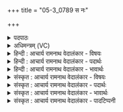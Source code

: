 +++
title = "05-3_0789 स नः"

+++
<details><summary>पदपाठः</summary>

सः꣢। नः꣣। पुनानः꣢। आ। भ꣣र। रयि꣢म्। वी꣣र꣡व꣢तीम्। इ꣢ष꣢꣯म्। ई꣡शा꣢꣯नः। सो꣣म। विश्व꣡तः꣢। ७८९।
</details>

<details><summary>अधिमन्त्रम् (VC)</summary>

- पवमानः सोमः
- अहमीयुराङ्गिरसः
- गायत्री
- षड्जः
</details>

<details><summary>हिन्दी : आचार्य रामनाथ वेदालंकार - विषयः</summary>

अगले मन्त्र में फिर उन्हीं से प्रार्थना की गयी है।
</details>

<details><summary>हिन्दी : आचार्य रामनाथ वेदालंकार - पदार्थः</summary>

पदार्थान्वय -  हे(सोम)परमैश्वर्यवान् जगदीश्वर वा आचार्य! (ईशानः)समर्थ(सः)वह प्रसिद्ध आप(नः)हमें(पुनानः)पवित्र अन्तःकरणवाला करते हुए(विश्वतः)सब ओर से(रयिम्)आध्यात्मिक तथा भौतिक ऐश्वर्य को और(वीरवतीम्)वीरतायुक्त(इषम्)प्रगति को(आ भर)प्रदान कीजिए ॥३॥
</details>

<details><summary>हिन्दी : आचार्य रामनाथ वेदालंकार - भावार्थः</summary>

भावार्थ -  जगदीश्वर और आचार्य से सत्प्रेरणा प्राप्त करके पवित्र हृदयवाले होकर मनुष्य महान् उन्नति कर सकते हैं ॥३॥ इस खण्ड में जगदीश्वर, आचार्य और राजा के गुण-कर्म आदि का वर्णन होने से इस खण्ड की पूर्वखण्ड के साथ सङ्गति जाननी चाहिए ॥ तृतीय अध्याय में प्रथम खण्ड समाप्त ॥
</details>

<details><summary>संस्कृत : आचार्य रामनाथ वेदालंकार - विषयः</summary>

अथ पुनरपि तावेव प्रार्थ्येते।
</details>

<details><summary>संस्कृत : आचार्य रामनाथ वेदालंकार - पदार्थः</summary>

पदार्थान्वय -  हे(सोम)परमैश्वर्यवन् जगदीश्वर आचार्य वा! (ईशानः)अधीश्वरः(सः)प्रसिद्धः त्वम्(नः)अस्मान्(पुनानः)पवित्रान्तःकरणान् कुर्वन्(विश्वतः)सर्वतः(रयिम्)आध्यात्मिकं भौतिकं च ऐश्वर्यम्,अपि च(वीरवतीम्)वीरत्वोपेताम्(इषम्)प्रगतिम्।[इषु गतौ,दिवादिः,ततः क्विप्।] (आ भर)आहर,प्रयच्छ ॥२॥
</details>

<details><summary>संस्कृत : आचार्य रामनाथ वेदालंकार - भावार्थः</summary>

भावार्थ -  जगदीश्वरादाचार्याच्च सत्प्रेरणां प्राप्य पवित्रहृदया भूत्वा जना महतीमुन्नतिं कर्त्तुं प्रभवन्ति ॥३॥ अस्मिन् खण्डे जगदीश्वराचार्यनृपतीनां गुणकर्मादिवर्णनादेतत्खण्डस्य पूर्वखण्डेन सह संगतिर्वेद्या ॥
</details>

<details><summary>संस्कृत : आचार्य रामनाथ वेदालंकार - पादटिप्पनी</summary>

टिप्पनी -   २.ऋ० ९।६१।६।
</details>